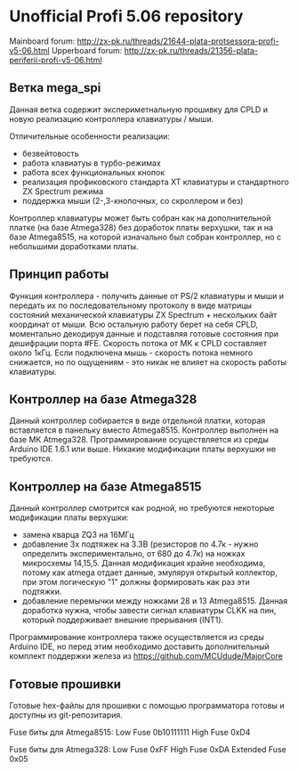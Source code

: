 # Unofficial Profi 5.06 repository 

Mainboard forum: http://zx-pk.ru/threads/21644-plata-protsessora-profi-v5-06.html
Upperboard forum: http://zx-pk.ru/threads/21356-plata-periferii-profi-v5-06.html

## Ветка mega_spi

Данная ветка содержит экспериметнальную прошивку для CPLD и новую реализацию контроллера клавиатуры / мыши.

Отличительные особенности реализации:
- безвейтовость
- работа клавиатуы в турбо-режимах
- работа всех функциональных кнопок
- реализация профиковского стандарта XT клавиатуры и стандартного ZX Spectrum режима
- поддержка мыши (2-,3-кнопочных, со скроллером и без)

Контроллер клавиатуры может быть собран как на дополнительной платке (на базе Atmega328) без доработок платы верхушки, 
так и на базе Atmega8515, на которой изначально был собран контроллер, но с небольшими доработками платы. 

## Принцип работы

Функция контроллера - получить данные от PS/2 клавиатуры и мыши и передать их по последовательному протоколу в виде матрицы 
состояний механической клавиатуры ZX Spectrum + нескольких байт координат от мыши. Всю остальную работу берет на себя CPLD, моментально декодируя 
данные и подставляя готовые состояния при дешифрации порта #FE. Скорость потока от МК к CPLD составляет около 1кГц. Если подключена мышь - скорость потока 
немного снижается, но по ощущениям - это никак не влияет на скорость работы клавиатуры.

## Контроллер на базе Atmega328

Данный контроллер собирается в виде отдельной платки, которая вставляется в панельку вместо Atmega8515. Контроллер выполнен на базе МК Atmega328.
Программирование осуществляется из среды Arduino IDE 1.6.1 или выше. Никакие модификации платы верхушки не требуются.

## Контроллер на базе Atmega8515

Данный контроллер смотрится как родной, но требуются некоторые модификации платы верхушки:
- замена кварца ZQ3 на 16МГц
- добавление 3х подтяжек на 3.3В (резисторов по 4.7к - нужно определить экспериментально, от 680 до 4.7к) на ножках микросхемы 14,15,5. Данная модификация крайне необходима, потому как atmega отдает данные, эмуляруя открытый коллектор, 
при этом логическую "1" должны формировать как раз эти подтяжки. 
- добавление перемычки между ножками 28 и 13 Atmega8515. Данная доработка нужна, чтобы завести сигнал клавиатуры CLKK на пин, который поддерживает внешние прерывания (INT1).

Программирование контроллера также осуществляется из среды Arduino IDE, но перед этим необходимо доставить дополнительный комплект поддержки железа из https://github.com/MCUdude/MajorCore

## Готовые прошивки
Готовые hex-файлы для прошивки с помощью программатора готовы и доступны из git-репозитария.

Fuse биты для Atmega8515:
Low Fuse	0b10111111
High Fuse	0xD4

Fuse биты для Atmega328:
Low Fuse	0xFF
High Fuse	0xDA
Extended Fuse	0x05
